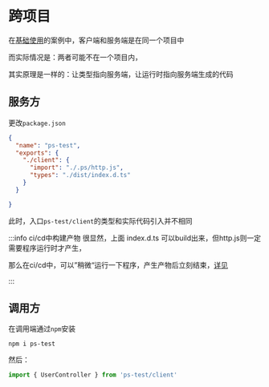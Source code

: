 # 跨项目

在[基础使用](../base.md#调用方调用)的案例中，客户端和服务端是在同一个项目中


而实际情况是：两者可能不在一个项目内，

其实原理是一样的：让类型指向服务端，让运行时指向服务端生成的代码




## 服务方

更改`package.json`
 

```json
{
  "name": "ps-test",
  "exports": {
    "./client": {
      "import": "./.ps/http.js",
      "types": "./dist/index.d.ts"
    }
  }

}
```
此时，入口`ps-test/client`的类型和实际代码引入并不相同

:::info ci/cd中构建产物
很显然，上面 index.d.ts 可以build出来，但http.js则一定需要程序运行时才产生，

那么在ci/cd中，可以”稍微“运行一下程序，产生产物后立刻结束，[详见](../runtime/command.md#phecda-server-generate-file)

:::

## 调用方
在调用端通过`npm`安装

```shell
npm i ps-test
```

然后：
```ts
import { UserController } from 'ps-test/client'
```

